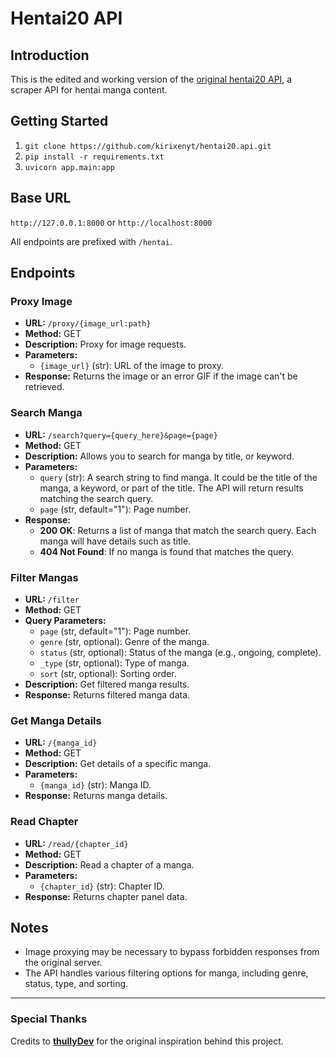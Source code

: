 # Hentai20 API

## Introduction
This is the edited and working version of the [original hentai20 API](https://github.com/thullyDev/hentai20.api), a scraper API for hentai manga content.

## Getting Started
1. `git clone https://github.com/kirixenyt/hentai20.api.git`
2. `pip install -r requirements.txt`
3. `uvicorn app.main:app`

## Base URL
`http://127.0.0.1:8000` or `http://localhost:8000` 

All endpoints are prefixed with `/hentai`.

## Endpoints

### Proxy Image

- **URL:** `/proxy/{image_url:path}`
- **Method:** GET
- **Description:** Proxy for image requests.
- **Parameters:**
  - `{image_url}` (str): URL of the image to proxy.
- **Response:** Returns the image or an error GIF if the image can't be retrieved.

### Search Manga

- **URL:** `/search?query={query_here}&page={page}`
- **Method:** GET
- **Description:** Allows you to search for manga by title, or keyword.
- **Parameters:**
  - `query` (str): A search string to find manga. It could be the title of the manga, a keyword, or part of the title. The API will return results matching the search query.
  - `page` (str, default="1"): Page number.
- **Response:**
  - **200 OK**: Returns a list of manga that match the search query. Each manga will have details such as title.
  - **404 Not Found**: If no manga is found that matches the query.


### Filter Mangas

- **URL:** `/filter`
- **Method:** GET
- **Query Parameters:**
  - `page` (str, default="1"): Page number.
  - `genre` (str, optional): Genre of the manga.
  - `status` (str, optional): Status of the manga (e.g., ongoing, complete).
  - `_type` (str, optional): Type of manga.
  - `sort` (str, optional): Sorting order.
- **Description:** Get filtered manga results.
- **Response:** Returns filtered manga data.

### Get Manga Details

- **URL:** `/{manga_id}`
- **Method:** GET
- **Description:** Get details of a specific manga.
- **Parameters:**
  - `{manga_id}` (str): Manga ID.
- **Response:** Returns manga details.

### Read Chapter

- **URL:** `/read/{chapter_id}`
- **Method:** GET
- **Description:** Read a chapter of a manga.
- **Parameters:**
  - `{chapter_id}` (str): Chapter ID.
- **Response:** Returns chapter panel data.

## Notes

- Image proxying may be necessary to bypass forbidden responses from the original server.
- The API handles various filtering options for manga, including genre, status, type, and sorting.

---

### Special Thanks
Credits to [**thullyDev**](https://github.com/thullyDev) for the original inspiration behind this project.